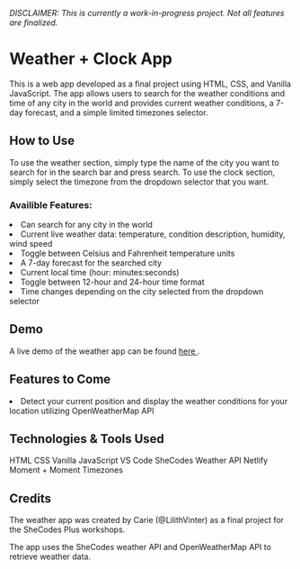 <em> DISCLAIMER: This is currently a work-in-progress project. Not all features are finalized. </em>

<h1> Weather + Clock App </h1>
This is a web app developed as a final project using HTML, CSS, and Vanilla JavaScript. The app allows users to search for the weather conditions and time of any city in the world and provides current weather conditions, a 7-day forecast, and a simple limited timezones selector.

<h2>How to Use</h2>
To use the weather section, simply type the name of the city you want to search for in the search bar and press search. 
To use the clock section, simply select the timezone from the dropdown selector that you want.

<h3>Availible Features:</h3>
<li>Can search for any city in the world </li>
<li>Current live weather data: temperature, condition description, humidity, wind speed</li>
<li>Toggle between Celsius and Fahrenheit temperature units</li>
<li> A 7-day forecast for the searched city </li>
<li>Current local time (hour: minutes:seconds)</li>
<li>Toggle between 12-hour and 24-hour time format</li>
<li>
Time changes depending on the city selected from the dropdown selector
</li>

<h2>Demo </h2>
A live demo of the weather app can be found <a href="https://carie-learning-to-code.netlify.app"> here </a>.

<h2>Features to Come</h2>
<li>
Detect your current position and display the weather conditions for your location utilizing OpenWeatherMap API 
</li>


<h2>Technologies & Tools Used </h2>
HTML
CSS
Vanilla JavaScript
VS Code
SheCodes Weather API
Netlify
Moment + Moment Timezones

<h2>Credits</h2>
The weather app was created by Carie (@LilithVinter) as a final project for the SheCodes Plus workshops.

The app uses the SheCodes weather API and OpenWeatherMap API to retrieve weather data.
